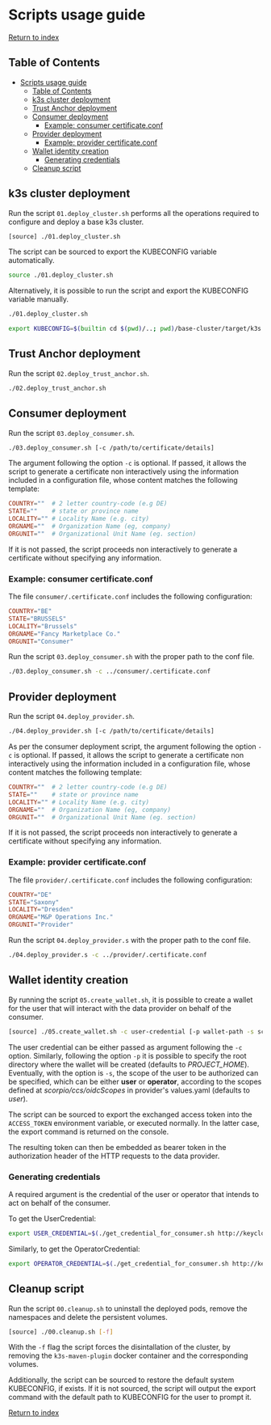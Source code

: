 # Scripts usage guide

[Return to index](./README.MD)

## Table of Contents

- [Scripts usage guide](#scripts-usage-guide)
  - [Table of Contents](#table-of-contents)
  - [k3s cluster deployment](#k3s-cluster-deployment)
  - [Trust Anchor deployment](#trust-anchor-deployment)
  - [Consumer deployment](#consumer-deployment)
    - [Example: consumer certificate.conf](#example-consumer-certificateconf)
  - [Provider deployment](#provider-deployment)
    - [Example: provider certificate.conf](#example-provider-certificateconf)
  - [Wallet identity creation](#wallet-identity-creation)
    - [Generating credentials](#generating-credentials)
  - [Cleanup script](#cleanup-script)

## k3s cluster deployment

Run the script `01.deploy_cluster.sh` performs all the operations required to configure and deploy a base k3s cluster.

```bash
[source] ./01.deploy_cluster.sh
```

The script can be sourced to export the KUBECONFIG variable automatically.

```bash
source ./01.deploy_cluster.sh
```

Alternatively, it is possible to run the script and export the KUBECONFIG variable manually.

```bash
./01.deploy_cluster.sh

export KUBECONFIG=$(builtin cd $(pwd)/..; pwd)/base-cluster/target/k3s.yaml
```

## Trust Anchor deployment

Run the script `02.deploy_trust_anchor.sh`.

```bash
./02.deploy_trust_anchor.sh
```

## Consumer deployment

Run the script `03.deploy_consumer.sh`.

```bash
./03.deploy_consumer.sh [-c /path/to/certificate/details]
```

The argument following the option `-c` is optional. If passed, it allows the script to generate a certificate non interactively using the information included in a configuration file, whose content matches the following template:

```conf
COUNTRY=""  # 2 letter country-code (e.g DE)
STATE=""    # state or province name
LOCALITY="" # Locality Name (e.g. city)
ORGNAME=""  # Organization Name (eg, company)
ORGUNIT=""  # Organizational Unit Name (eg. section)
```

If it is not passed, the script proceeds non interactively to generate a certificate without specifying any information.

### Example: consumer certificate.conf

The file `consumer/.certificate.conf` includes the following configuration:

```conf
COUNTRY="BE"
STATE="BRUSSELS"
LOCALITY="Brussels"
ORGNAME="Fancy Marketplace Co."
ORGUNIT="Consumer"
```

Run the script `03.deploy_consumer.sh` with the proper path to the conf file.

```bash
./03.deploy_consumer.sh -c ../consumer/.certificate.conf
```

## Provider deployment

Run the script `04.deploy_provider.sh`.

```bash
./04.deploy_provider.sh [-c /path/to/certificate/details]
```

As per the consumer deployment script, the argument following the option `-c` is optional. If passed, it allows the script to generate a certificate non interactively using the information included in a configuration file, whose content matches the following template:

```conf
COUNTRY=""  # 2 letter country-code (e.g DE)
STATE=""    # state or province name
LOCALITY="" # Locality Name (e.g. city)
ORGNAME=""  # Organization Name (eg, company)
ORGUNIT=""  # Organizational Unit Name (eg. section)
```

If it is not passed, the script proceeds non interactively to generate a certificate without specifying any information.

### Example: provider certificate.conf

The file `provider/.certificate.conf` includes the following configuration:

```conf
COUNTRY="DE"
STATE="Saxony"
LOCALITY="Dresden"
ORGNAME="M&P Operations Inc."
ORGUNIT="Provider"
```

Run the script `04.deploy_provider.s` with the proper path to the conf file.

```bash
./04.deploy_provider.s -c ../provider/.certificate.conf
```

## Wallet identity creation

By running the script `05.create_wallet.sh`, it is possible to create a wallet for the user that will interact with the data provider on behalf of the consumer.

```bash
[source] ./05.create_wallet.sh -c user-credential [-p wallet-path -s scope]
```

The user credential can be either passed as argument following the `-c` option. Similarly, following the option `-p` it is possible to specify the root directory where the wallet will be created (defaults to *PROJECT_HOME*). Eventually, with the option is `-s`, the scope of the user to be authorized can be specified, which can be either **user** or **operator**, according to the scopes defined at *scorpio/ccs/oidcScopes* in provider's values.yaml (defaults to *user*).

The script can be sourced to export the exchanged access token into the `ACCESS_TOKEN` environment variable, or executed normally. In the latter case, the export command is returned on the console.

The resulting token can then be embedded as bearer token in the authorization header of the HTTP requests to the data provider.

### Generating credentials

A required argument is the credential of the user or operator that intends to act on behalf of the consumer.

To get the UserCredential:

```bash
export USER_CREDENTIAL=$(./get_credential_for_consumer.sh http://keycloak-consumer.127.0.0.1.nip.io:8080 user-credential); echo ${USER_CREDENTIAL}
```

Similarly, to get the OperatorCredential:

```bash
export OPERATOR_CREDENTIAL=$(./get_credential_for_consumer.sh http://keycloak-consumer.127.0.0.1.nip.io:8080 operator-credential); echo ${OPERATOR_CREDENTIAL}
```

## Cleanup script

Run the script `00.cleanup.sh` to uninstall the deployed pods, remove the namespaces and delete the persistent volumes.

```bash
[source] ./00.cleanup.sh [-f]
```

With the `-f` flag the script forces the disintallation of the cluster, by removing the `k3s-maven-plugin` docker container and the corresponding volumes.

Additionally, the script can be sourced to restore the default system KUBECONFIG, if exists. If it is not sourced, the script will output the export command with the default path to KUBECONFIG for the user to prompt it.

[Return to index](./README.MD)

